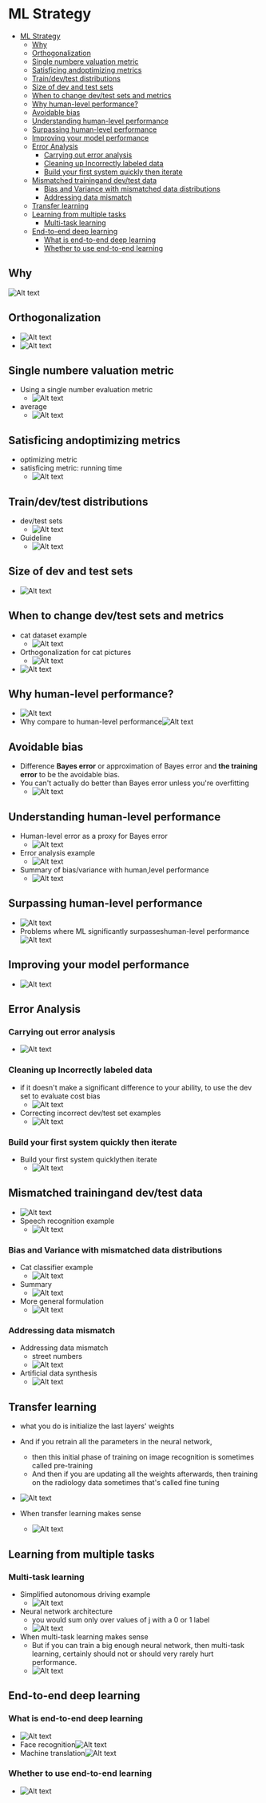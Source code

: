 # ML Strategy

- [ML Strategy](#ml-strategy)
  - [Why](#why)
  - [Orthogonalization](#orthogonalization)
  - [Single numbere valuation metric](#single-numbere-valuation-metric)
  - [Satisficing andoptimizing metrics](#satisficing-andoptimizing-metrics)
  - [Train/dev/test distributions](#traindevtest-distributions)
  - [Size of dev and test sets](#size-of-dev-and-test-sets)
  - [When to change dev/test sets and metrics](#when-to-change-devtest-sets-and-metrics)
  - [Why human-level performance?](#why-human-level-performance)
  - [Avoidable bias](#avoidable-bias)
  - [Understanding human-level performance](#understanding-human-level-performance)
  - [Surpassing human-level performance](#surpassing-human-level-performance)
  - [Improving your model performance](#improving-your-model-performance)
  - [Error Analysis](#error-analysis)
    - [Carrying out error analysis](#carrying-out-error-analysis)
    - [Cleaning up Incorrectly labeled data](#cleaning-up-incorrectly-labeled-data)
    - [Build your first system quickly then iterate](#build-your-first-system-quickly-then-iterate)
  - [Mismatched trainingand dev/test data](#mismatched-trainingand-devtest-data)
    - [Bias and Variance with mismatched data distributions](#bias-and-variance-with-mismatched-data-distributions)
    - [Addressing data mismatch](#addressing-data-mismatch)
  - [Transfer learning](#transfer-learning)
  - [Learning from multiple tasks](#learning-from-multiple-tasks)
    - [Multi-task learning](#multi-task-learning)
  - [End-to-end deep learning](#end-to-end-deep-learning)
    - [What is end-to-end deep learning](#what-is-end-to-end-deep-learning)
    - [Whether to use end-to-end learning](#whether-to-use-end-to-end-learning)

## Why

![Alt text](images/image-145.png)

## Orthogonalization

- ![Alt text](images/image-146.png)
- ![Alt text](images/image-147.png)

## Single numbere valuation metric

- Using a single number evaluation metric
  - ![Alt text](images/image-148.png)
- average
  - ![Alt text](images/image-149.png)

## Satisficing andoptimizing metrics

- optimizing metric
- satisficing metric: running time
  - ![Alt text](images/image-150.png)

## Train/dev/test distributions

- dev/test sets
  - ![Alt text](images/image-151.png)
- Guideline
  - ![Alt text](images/image-152.png)

## Size of dev and test sets

- ![Alt text](images/image-153.png)

## When to change dev/test sets and metrics

- cat dataset example
  - ![Alt text](images/image-154.png)
- Orthogonalization for cat pictures
  - ![Alt text](images/image-155.png)
- ![Alt text](images/image-156.png)

## Why human-level performance?

- ![Alt text](images/image-157.png)
- Why compare to human-level performance![Alt text](images/image-158.png)

## Avoidable bias

- Difference **Bayes error** or approximation of Bayes error and **the training error** to be the avoidable bias.
- You can't actually do better than Bayes error unless you're overfitting
  - ![Alt text](images/image-159.png)

## Understanding human-level performance

- Human-level error as a proxy for Bayes error
  - ![Alt text](images/image-160.png)
- Error analysis example
  - ![Alt text](images/image-161.png)
- Summary of bias/variance with human,level performance
  - ![Alt text](images/image-162.png)

## Surpassing human-level performance

- ![Alt text](images/image-163.png)
- Problems where ML significantly surpasseshuman-level performance![Alt text](images/image-164.png)

## Improving your model performance

- ![Alt text](images/image-165.png)

## Error Analysis

### Carrying out error analysis

- ![Alt text](images/image-166.png)

### Cleaning up Incorrectly labeled data

- if it doesn't make a significant difference to your ability, to use the dev set to evaluate cost bias
  - ![Alt text](images/image-167.png)
- Correcting incorrect dev/test set examples
  - ![Alt text](images/image-168.png)

### Build your first system quickly then iterate

- Build your first system quicklythen iterate
  - ![Alt text](images/image-169.png)

## Mismatched trainingand dev/test data

- ![Alt text](images/image-170.png)
- Speech recognition example
  - ![Alt text](images/image-171.png)

### Bias and Variance with mismatched data distributions

- Cat classifier example
  - ![Alt text](images/image-172.png)
- Summary
  - ![Alt text](images/image-173.png)
- More general formulation
  - ![Alt text](images/image-174.png)

### Addressing data mismatch

- Addressing data mismatch
  - street numbers
  - ![Alt text](images/image-175.png)
- Artificial data synthesis
  - ![Alt text](images/image-176.png)

## Transfer learning

- what you do is initialize the last layers' weights
- And if you retrain all the parameters in the neural network,
  - then this initial phase of training on image recognition is sometimes called pre-training
  - And then if you are updating all the weights afterwards, then training on the radiology data sometimes that's called fine tuning
- ![Alt text](images/image-177.png)

- When transfer learning makes sense
  - ![Alt text](images/image-178.png)

## Learning from multiple tasks

### Multi-task learning

- Simplified autonomous driving example
  - ![Alt text](images/image-179.png)
- Neural network architecture
  - you would sum only over values of j with a 0 or 1 label
  - ![Alt text](images/image-180.png)
- When multi-task learning makes sense
  - But if you can train a big enough neural network, then multi-task learning, certainly should not or should very rarely hurt performance.
  - ![Alt text](images/image-181.png)

## End-to-end deep learning

### What is end-to-end deep learning

- ![Alt text](images/image-182.png)
- Face recognition![Alt text](images/image-183.png)
- Machine translation![Alt text](images/image-184.png)

### Whether to use end-to-end learning

- ![Alt text](images/image-185.png)